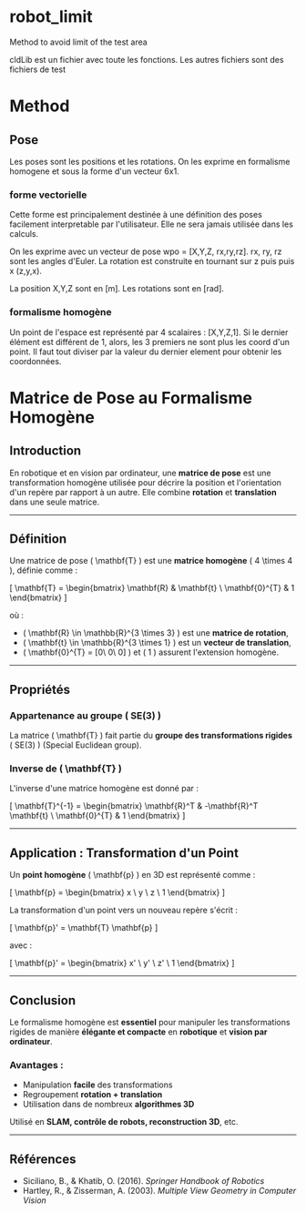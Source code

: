 # robot_limit
Method to avoid limit of the test area


cldLib est un fichier avec toute les fonctions.
Les autres fichiers sont des fichiers de test

# Method

## Pose

Les poses sont les positions et les rotations. On les exprime en formalisme homogene et sous la forme d'un vecteur 6x1.

### forme vectorielle

Cette forme est principalement destinée à une définition des poses facilement interpretable par l'utilisateur.
Elle ne sera jamais utilisée dans les calculs.

On les exprime avec un vecteur de pose wpo = [X,Y,Z, rx,ry,rz].
rx, ry, rz sont les angles d'Euler. La rotation est construite en tournant sur z puis puis x (z,y,x).

La position X,Y,Z sont en [m].
Les rotations sont en [rad].


### formalisme homogène

Un point de l'espace est représenté par 4 scalaires : [X,Y,Z,1].
Si le dernier élément est différent de 1, alors, les 3 premiers ne sont plus les coord d'un point.
Il faut tout diviser par la valeur du dernier element pour obtenir les coordonnées.

# Matrice de Pose au Formalisme Homogène

## Introduction
En robotique et en vision par ordinateur, une **matrice de pose** est une transformation homogène utilisée pour décrire la position et l'orientation d'un repère par rapport à un autre. Elle combine **rotation** et **translation** dans une seule matrice.

---

## Définition
Une matrice de pose \( \mathbf{T} \) est une **matrice homogène** \( 4 \times 4 \), définie comme :

\[
\mathbf{T} =
\begin{bmatrix}
\mathbf{R} & \mathbf{t} \\
\mathbf{0}^{T} & 1
\end{bmatrix}
\]

où :
- \( \mathbf{R} \in \mathbb{R}^{3 \times 3} \) est une **matrice de rotation**,
- \( \mathbf{t} \in \mathbb{R}^{3 \times 1} \) est un **vecteur de translation**,
- \( \mathbf{0}^{T} = [0\ 0\ 0] \) et \( 1 \) assurent l'extension homogène.

---

## Propriétés
### Appartenance au groupe \( SE(3) \)  
La matrice \( \mathbf{T} \) fait partie du **groupe des transformations rigides** \( SE(3) \) (Special Euclidean group).

### Inverse de \( \mathbf{T} \)  
L'inverse d'une matrice homogène est donné par :

\[
\mathbf{T}^{-1} =
\begin{bmatrix}
\mathbf{R}^T & -\mathbf{R}^T \mathbf{t} \\
\mathbf{0}^{T} & 1
\end{bmatrix}
\]

---

## Application : Transformation d'un Point

Un **point homogène** \( \mathbf{p} \) en 3D est représenté comme :

\[
\mathbf{p} =
\begin{bmatrix}
x \\
y \\
z \\
1
\end{bmatrix}
\]

La transformation d'un point vers un nouveau repère s'écrit :

\[
\mathbf{p}' = \mathbf{T} \mathbf{p}
\]

avec :

\[
\mathbf{p}' =
\begin{bmatrix}
x' \\
y' \\
z' \\
1
\end{bmatrix}
\]

---

## Conclusion
Le formalisme homogène est **essentiel** pour manipuler les transformations rigides de manière **élégante et compacte** en **robotique** et **vision par ordinateur**.

### Avantages :
- Manipulation **facile** des transformations  
- Regroupement **rotation + translation**  
- Utilisation dans de nombreux **algorithmes 3D**  

Utilisé en **SLAM, contrôle de robots, reconstruction 3D**, etc.

---

## Références  
- Siciliano, B., & Khatib, O. (2016). *Springer Handbook of Robotics*  
- Hartley, R., & Zisserman, A. (2003). *Multiple View Geometry in Computer Vision*  
